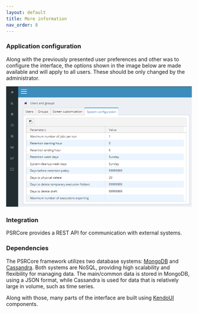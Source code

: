 ```yaml
---
layout: default
title: More information
nav_order: 8
---
```


### Application configuration

Along with the previously presented user preferences and other was to configure the interface, the options shown in the image below are made available and will apply to all users. These should be only changed by the administrator.

<div style="text-align:center">
    <img src="images/app_config.png"/>
</div>

### Integration

PSRCore provides a REST API for communication with external systems. 

### Dependencies

The PSRCore framework utilizes two database systems: [MongoDB](https://www.mongodb.com/) and [Cassandra](https://cassandra.apache.org). Both systems are NoSQL, providing high scalability and flexibility for managing data. The main/common data is stored in MongoDB, using a JSON format, while Cassandra is used for data that is relatively large in volume, such as time series.

Along with those, many parts of the interface are built using [KendoUI](https://www.telerik.com/kendo-ui) components.